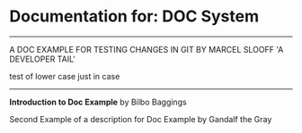 # Documentation for: DOC System

---

A DOC EXAMPLE FOR TESTING CHANGES IN GIT BY MARCEL SLOOFF 'A DEVELOPER TAIL'

test of lower case just in case

---

**Introduction to Doc Example**
by Bilbo Baggings

Second Example of a description for Doc Example
by Gandalf the Gray

